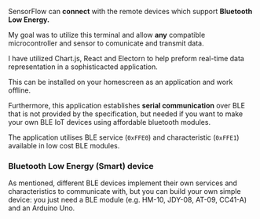 SensorFlow can **connect** with the remote devices which support **Bluetooth Low Energy.**

My goal was to utilize this terminal and allow **any** compatible microcontroller and sensor to comunicate and transmit data. 

I have utilized Chart.js, React and Electorn to help preform real-time data representation in a sophisticacted application. 

This can be installed on your homescreen as an application and work offline.

Furthermore, this application establishes **serial communication** over BLE that is not provided by the specification, but needed if you want to make your own BLE IoT devices using affordable bluetooth modules.

  
The application utilises BLE service (`0xFFE0`) and characteristic (`0xFFE1`) available in low cost BLE modules.

 
### Bluetooth Low Energy (Smart) device

  

As mentioned, different BLE devices implement their own services and characteristics to communicate with, but you can build your own simple device: you just need a BLE module (e.g. HM-10, JDY-08, AT-09, CC41-A) and an Arduino Uno. 



 
